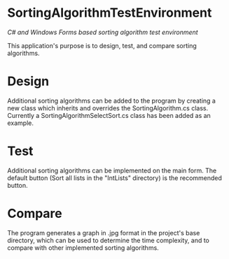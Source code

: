 # SortingAlgorithmTestEnvironment
*C# and Windows Forms based sorting algorithm test environment*

This application's purpose is to design, test, and compare sorting algorithms.

# Design
Additional sorting algorithms can be added to the program by creating a new class which inherits and 
overrides the SortingAlgorithm.cs class. Currently a SortingAlgorithmSelectSort.cs class has been added
as an example.

# Test
Additional sorting algorithms can be implemented on the main form. The default button (Sort all lists in the "IntLists" directory)
is the recommended button.

# Compare
The program generates a graph in .jpg format in the project's base directory, which can be used to determine the time complexity,
and to compare with other implemented sorting algorithms.
